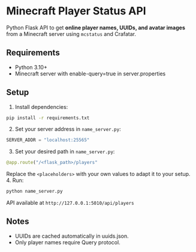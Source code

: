 # Minecraft Player Status API

Python Flask API to get **online player names, UUIDs, and avatar images** from a Minecraft server using `mcstatus` and Crafatar.

## Requirements
- Python 3.10+
- Minecraft server with enable-query=true in server.properties

## Setup
1. Install dependencies:
```bash
pip install -r requirements.txt
```
2. Set your server address in `name_server.py`:
```python
SERVER_ADDR = "localhost:25565"
```
3. Set your desired path in `name_server.py`:
```python
@app.route("/<flask_path>/players"
```
Replace the `<placeholders>` with your own values to adapt it to your setup.
4. Run:
```bash
python name_server.py
```
API available at `http://127.0.0.1:5010/api/players`

## Notes
- UUIDs are cached automatically in uuids.json.
- Only player names require Query protocol.